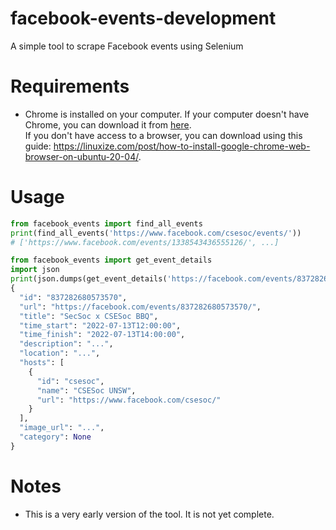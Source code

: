 # facebook-events-development
A simple tool to scrape Facebook events using Selenium
# Requirements
- Chrome is installed on your computer. If your computer doesn't have Chrome, you can download it from [here](https://www.google.com/chrome/). \
  If you don't have access to a browser, you can download using this guide: https://linuxize.com/post/how-to-install-google-chrome-web-browser-on-ubuntu-20-04/.

# Usage
```python
from facebook_events import find_all_events
print(find_all_events('https://www.facebook.com/csesoc/events/'))
# ['https://www.facebook.com/events/1338543436555126/', ...]
```

```python
from facebook_events import get_event_details
import json
print(json.dumps(get_event_details('https://facebook.com/events/837282680573570/'), indent=2))
{
  "id": "837282680573570",
  "url": "https://facebook.com/events/837282680573570/",
  "title": "SecSoc x CSESoc BBQ",
  "time_start": "2022-07-13T12:00:00",
  "time_finish": "2022-07-13T14:00:00",
  "description": "...",
  "location": "...",
  "hosts": [
    {
      "id": "csesoc",
      "name": "CSESoc UNSW",
      "url": "https://www.facebook.com/csesoc/"
    }
  ],
  "image_url": "...",
  "category": None
}
```

# Notes
- This is a very early version of the tool. It is not yet complete.